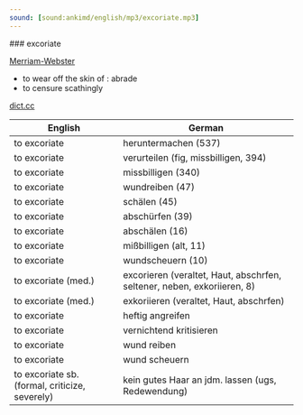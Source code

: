 ```yaml
---
sound: [sound:ankimd/english/mp3/excoriate.mp3]
---
```


\### excoriate

[Merriam-Webster](https://www.merriam-webster.com/dictionary/excoriate)

- to wear off the skin of : abrade
- to censure scathingly

[dict.cc](https://www.dict.cc/excoriate)

| English        | German       |
| -------------- | ------------ |
| to excoriate | heruntermachen (537) |
| to excoriate | verurteilen (fig, missbilligen, 394) |
| to excoriate | missbilligen (340) |
| to excoriate | wundreiben (47) |
| to excoriate | schälen (45) |
| to excoriate | abschürfen (39) |
| to excoriate | abschälen (16) |
| to excoriate | mißbilligen (alt, 11) |
| to excoriate | wundscheuern (10) |
| to excoriate (med.) | excorieren (veraltet, Haut, abschrfen, seltener, neben, exkoriieren, 8) |
| to excoriate (med.) | exkoriieren (veraltet, Haut, abschrfen) |
| to excoriate | heftig angreifen |
| to excoriate | vernichtend kritisieren |
| to excoriate | wund reiben |
| to excoriate | wund scheuern |
| to excoriate sb. (formal, criticize, severely) | kein gutes Haar an jdm. lassen (ugs, Redewendung) |
